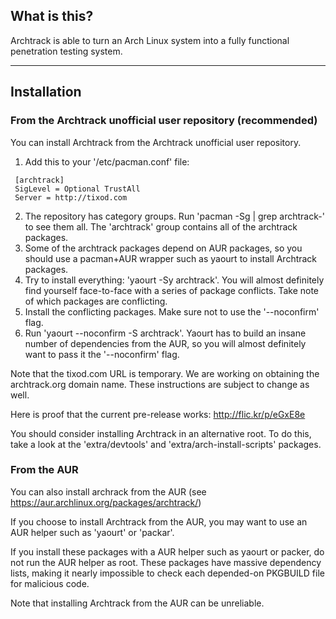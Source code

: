 ## What is this?

Archtrack is able to turn an Arch Linux system into a fully functional
penetration testing system.

------------------------------------------------------------------------------------

## Installation

### From the Archtrack unofficial user repository (recommended)

You can install Archtrack from the Archtrack unofficial user repository.
   1. Add this to your '/etc/pacman.conf' file:

     [archtrack]
     SigLevel = Optional TrustAll
     Server = http://tixod.com

   2. The repository has category groups. Run 'pacman -Sg | grep archtrack-' to
      see them all. The 'archtrack' group contains all of the archtrack
      packages.
   3. Some of the archtrack packages depend on AUR packages, so you should use a
      pacman+AUR wrapper such as yaourt to install Archtrack packages.
   4. Try to install everything: 'yaourt -Sy archtrack'. You will almost
      definitely find yourself face-to-face with a series of package conflicts.
      Take note of which packages are conflicting.
   5. Install the conflicting packages. Make sure not to use the '--noconfirm'
      flag.
   6. Run 'yaourt --noconfirm -S archtrack'. Yaourt has to build an insane
      number of dependencies from the AUR, so you will almost definitely want to
      pass it the '--noconfirm' flag.

   Note that the tixod.com URL is temporary. We are working on obtaining the
   archtrack.org domain name. These instructions are subject to change as well.

   Here is proof that the current pre-release works: http://flic.kr/p/eGxE8e

   You should consider installing Archtrack in an alternative root. To do this,
   take a look at the 'extra/devtools' and 'extra/arch-install-scripts'
   packages.

### From the AUR

You can also install archrack from the AUR (see https://aur.archlinux.org/packages/archtrack/)

   If you choose to install Archtrack from the AUR, you may want to use an AUR
   helper such as 'yaourt' or 'packar'.

   If you install these packages with a AUR helper such as yaourt or packer, do
   not run the AUR helper as root. These packages have massive dependency lists,
   making it nearly impossible to check each depended-on PKGBUILD file for
   malicious code.

   Note that installing Archtrack from the AUR can be unreliable.
